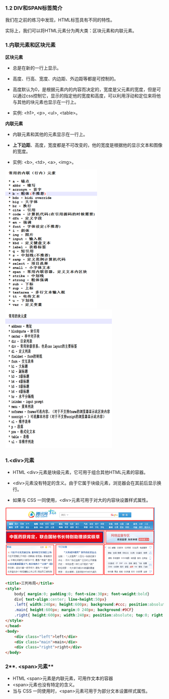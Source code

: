 ### 1.2 DIV和SPAN标签简介

我们在之前的练习中发现，HTML标签具有不同的特性。

实际上，我们可以将HTML元素分为两大类：区块元素和内联元素。

### 1.内联元素和区块元素

**区块元素**

* 总是在新的一行上显示。

* 高度、行高、宽度、内边距、外边距等都是可控制的。

* 高度默认为0，是根据元素内的内容而决定的，宽度是父元素的宽度，但是可以通过css控制它，显示的指定他的宽度和高度，可以利用浮动和定位来将他与其他的块元素也显示在一行上。

* 实例: &lt;h1&gt;, &lt;p&gt;, &lt;ul&gt;, &lt;table&gt;。

**内联元素**

* 内联元素和其他的元素显示在一行上。

* **上下边距**、高度，宽度都是不可改变的，他的宽度是根据他的显示文本和图像的宽度。

* 实例: &lt;b&gt;, &lt;td&gt;, &lt;a&gt;, &lt;img&gt;。

![](/assets/pic/08-1-3-1.png)![](/assets/pic/08-1-3-2.png)

### 1.**&lt;div&gt;元素**

* HTML &lt;div&gt;元素是块级元素，它可用于组合其他HTML元素的容器。

* &lt;div&gt;元素没有特定的含义。由于它属于块级元素，浏览器会在其前后显示换行。

* 如果与 CSS 一同使用，&lt;div&gt;元素可用于对大的内容块设置样式属性。

![](/assets/pic/08-1-3-3.png)

```html
<title>三列布局</title>
<style>
    body{ margin:0; padding:0; font-size:30px; font-weight:bold}
    div{ text-align:center; line-height:50px}
    .left{ width:240px; height:600px; background:#ccc; position:absolute; left:0; top:0}
    .main{ height:600px; margin:0 240px; background:#9CF}
    .right{ height:600px; width:240px; position:absolute; top:0; right:0; background:#FCC;}
</style>
</head>
<body>
    <div class="left">left</div>
    <div class="main">main</div>
    <div class="right">right</div>
</body>
```

### 2**. &lt;span&gt;元素**

* HTML &lt;span&gt;元素是内联元素，可用作文本的容器
* &lt;span&gt;元素也没有特定的含义。
* 当与 CSS 一同使用时，&lt;span&gt;元素可用于为部分文本设置样式属性。



